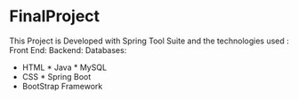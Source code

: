 # FinalProject
This Project is Developed with Spring Tool Suite and the technologies used :
Front End:                  Backend:                      Databases:
* HTML                      * Java                          * MySQL
* CSS                       * Spring Boot
* BootStrap Framework
